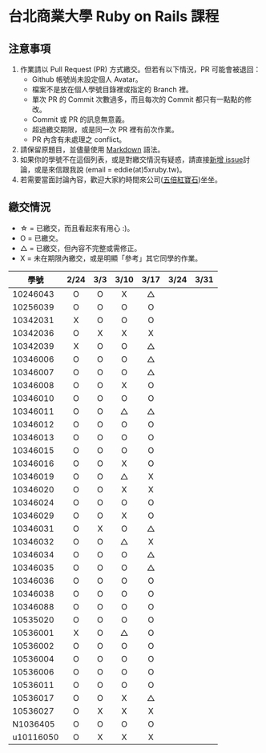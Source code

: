 # 台北商業大學 Ruby on Rails 課程

## 注意事項

1. 作業請以 Pull Request (PR) 方式繳交。但若有以下情況，PR 可能會被退回：
   * Github 帳號尚未設定個人 Avatar。
   * 檔案不是放在個人學號目錄裡或指定的 Branch 裡。
   * 單次 PR 的 Commit 次數過多，而且每次的 Commit 都只有一點點的修改。
   * Commit 或 PR 的訊息無意義。
   * 超過繳交期限，或是同一次 PR 裡有前次作業。
   * PR 內含有未處理之 conflict。
2. 請保留原題目，並儘量使用 [Markdown](http://daringfireball.net/projects/markdown/) 語法。
3. 如果你的學號不在這個列表，或是對繳交情況有疑惑，請直接[新增 issue](https://github.com/kaochenlong/ntub_homework/issues/new)討論，或是來信跟我說 (email = eddie(at)5xruby.tw)。
4. 若需要當面討論內容，歡迎大家約時間來公司([五倍紅寶石](https://5xruby.tw/))坐坐。

## 繳交情況

* ☆ = 已繳交，而且看起來有用心 :)。
* O = 已繳交。
* △ = 已繳交，但內容不完整或需修正。
* X = 未在期限內繳交，或是明顯「參考」其它同學的作業。

| 學號      | 2/24 | 3/3 | 3/10 | 3/17 | 3/24 | 3/31 |
| --------- |:----:|:---:|:----:|:----:|:----:|:----:|
| 10246043  |  O   |  O  |  X   |  △   |      |      |
| 10256039  |  O   |  O  |  O   |  O   |      |      |
| 10342031  |  X   |  O  |  O   |  O   |      |      |
| 10342036  |  O   |  X  |  X   |  X   |      |      |
| 10342039  |  X   |  O  |  O   |  △   |      |      |
| 10346006  |  O   |  O  |  O   |  △   |      |      |
| 10346007  |  O   |  O  |  O   |  △   |      |      |
| 10346008  |  O   |  O  |  X   |  O   |      |      |
| 10346010  |  O   |  O  |  O   |  O   |      |      |
| 10346011  |  O   |  O  |  △   |  △   |      |      |
| 10346012  |  O   |  O  |  O   |  O   |      |      |
| 10346013  |  O   |  O  |  O   |  O   |      |      |
| 10346015  |  O   |  O  |  O   |  O   |      |      |
| 10346016  |  O   |  O  |  X   |  O   |      |      |
| 10346019  |  O   |  O  |  △   |  X   |      |      |
| 10346020  |  O   |  O  |  X   |  X   |      |      |
| 10346024  |  O   |  O  |  O   |  O   |      |      |
| 10346029  |  O   |  O  |  X   |  O   |      |      |
| 10346031  |  O   |  X  |  O   |  △   |      |      |
| 10346032  |  O   |  O  |  △   |  X   |      |      |
| 10346034  |  O   |  O  |  O   |  △   |      |      |
| 10346035  |  O   |  O  |  O   |  △   |      |      |
| 10346036  |  O   |  O  |  O   |  O   |      |      |
| 10346038  |  O   |  O  |  O   |  O   |      |      |
| 10346088  |  O   |  O  |  O   |  O   |      |      |
| 10535020  |  O   |  O  |  O   |  O   |      |      |
| 10536001  |  X   |  O  |  △   |  O   |      |      |
| 10536002  |  O   |  O  |  O   |  O   |      |      |
| 10536004  |  O   |  O  |  O   |  O   |      |      |
| 10536006  |  O   |  O  |  O   |  O   |      |      |
| 10536011  |  O   |  O  |  O   |  O   |      |      |
| 10536017  |  O   |  O  |  X   |  △   |      |      |
| 10536027  |  O   |  X  |  X   |  X   |      |      |
| N1036405  |  O   |  O  |  O   |  O   |      |      |
| u10116050 |  O   |  X  |  X   |  X   |      |      |

